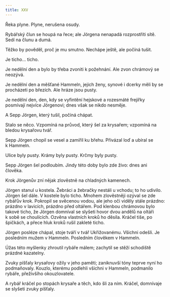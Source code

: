 ```yaml
---
title: XXV
---
```


Řeka plyne. Plyne, nerušena osudy.

Rybářský člun se houpá na řece; ale Jörgena nenapadá rozprostříti sítě. Sedí na člunu a dumá.

Těžko by pověděl, proč je mu smutno. Nechápe ještě, ale počíná tušit.

Je ticho… ticho.

Je nedělní den a bylo by třeba zvoniti k požehnání. Ale zvon chrámový se neozývá.

Je nedělní den a měšťané Hammeln, jejich ženy, synové i dcerky měli by se procházeti po březích. Ale hráze jsou pusty.

Je nedělní den, den, kdy se vyfintění hejskové a rozesmáté frejířky posmívají nejvíce Jörgenovi; dnes však se nikdo nesměje.

A Sepp Jörgen, který tušil, počíná chápat.

Stalo se něco. Vzpomíná na průvod, který šel za krysařem; vzpomíná na bledou krysařovu tvář.

Sepp Jörgen chopil se vesel a zamířil ku břehu. Přivázal loď a ubíral se k Hammeln.

Ulice byly pusty. Krámy byly pusty. Krčmy byly pusty.

Sepp Jörgen šel podloubím. Jindy této doby bylo zde živo: dnes ani člověka.

Krok Jörgenův zní nějak zlověstně na chladných kamenech.

Jörgen stanul u kostela. Žebráci a žebračky nestáli u vchodu; to ho udivilo. Jörgen šel dále. V kostele bylo ticho. Mnohem zlověstněji ozýval se zde rybářův krok. Pokropil se svěcenou vodou, ale jeho oči viděly stále prázdno: prázdno v lavicích, prázdno před oltářem. Pod klenbou chrámovou bylo takové ticho, že Jörgen domníval se slyšeti hovor dvou andělů na oltáři k sobě se choulících. Ozvěna vlastních kroků ho děsila. Kráčel tiše, po špičkách, a přece hluk kroků rušil zakleté ticho.

Jörgen posléze chápal, stoje tváří v tvář Ukřižovanému. Všichni odešli. Je posledním mužem v Hammeln. Posledním člověkem v Hammeln.

Úžas této myšlenky zhroutil rybáře málem; zachytil se stěží schodiště prázdné kazatelny.

Zvuky píšťaly krysařovy ožily v jeho paměti; zaniknuvší tóny teprve nyní ho podmaňovaly. Kouzlo, kterému podlehli všichni v Hammeln, podmanilo rybáře, přeživšího okouzlovatele.

A rybář kráčel po stopách krysaře a těch, kdo šli za ním. Kráčel, domnívaje se slyšeti zvuky píšťaly.
